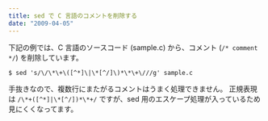 ```yaml
---
title: sed で C 言語のコメントを削除する
date: "2009-04-05"
---
```


下記の例では、C 言語のソースコード (sample.c) から、コメント (`/* comment */`) を削除しています。

~~~
$ sed 's/\/\*\+\([^*]\|\*[^/]\)*\*\+\///g' sample.c
~~~

手抜きなので、複数行にまたがるコメントはうまく処理できません。
正規表現は `/\*+([^*]|\*[^/])*\*+/` ですが、sed 用のエスケープ処理が入っているため見にくくなってます。

